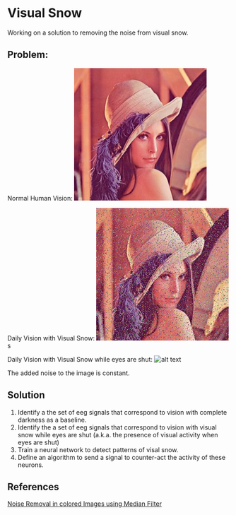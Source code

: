 # Visual Snow
Working on a solution to removing the noise from visual snow.

## Problem:
Normal Human Vision:
![image](./vs-image/lena.jpg)

Daily Vision with Visual Snow:
![alt text](./vs-image/vs-lena/visual-snow-lena.jpg)s

Daily Vision with Visual Snow while eyes are shut:
![alt text](./vs-image/black-and-vs.jpg)

The added noise to the image is constant.

## Solution
1. Identify a the set of eeg signals that correspond to vision with complete darkness as a baseline.
2. Identify the a set of eeg signals that correspond to vision with visual snow while eyes are shut (a.k.a. the presence of visual activity when eyes are shut)
3. Train a neural network to detect patterns of visal snow. 
4. Define an algorithm to send a signal to counter-act the activity of these neurons.


## References
[Noise Removal in colored Images using Median Filter](https://www.youtube.com/watch?v=GCC52JCBbX0)